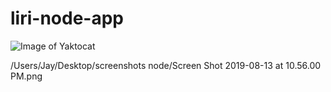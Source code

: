# liri-node-app
![Image of Yaktocat](https://octodex.github.com/images/yaktocat.png)


/Users/Jay/Desktop/screenshots node/Screen Shot 2019-08-13 at 10.56.00 PM.png